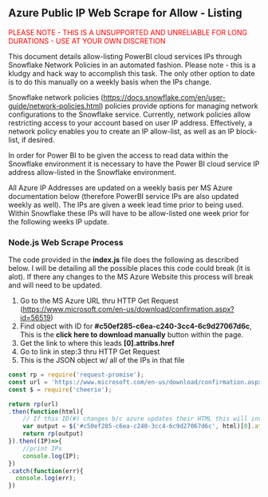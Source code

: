 ## Azure Public IP Web Scrape for Allow - Listing
<p style='color:red'>PLEASE NOTE - THIS IS A UNSUPPORTED AND UNRELIABLE FOR LONG DURATIONS - USE AT YOUR OWN DISCRETION</p>


This document details allow-listing PowerBI cloud services IPs through Snowflake Network Policies in an automated fashion. Please note - this is a kludgy and hack way to accomplish this task. The only other option to date is to do this manually on a weekly basis when the IPs change. 


Snowflake network policies (https://docs.snowflake.com/en/user-guide/network-policies.html) policies provide options for managing network configurations to the Snowflake service. Currently, network policies allow restricting access to your account based on user IP address. Effectively, a network policy enables you to create an IP allow-list, as well as an IP block-list, if desired.


In order for Power BI to be given the access to read data within the Snowflake environment it is necessary to have the Power BI cloud service IP address allow-listed in the Snowflake environment. 


All Azure IP Addresses are updated on a weekly basis per MS Azure documentation below (therefore PowerBI service IPs are also updated weekly as well). The IPs are given a week lead time prior to being used. Within Snowflake these IPs will have to be allow-listed one week prior for the following weeks IP update.

### Node.js Web Scrape Process
The code provided in the <b>index.js</b> file does the following as described below. I will be detailing all the possible places this code could break (it is alot). If there any changes to the MS Azure Website this process will break and will need to be updated.

1) Go to the MS Azure URL thru HTTP Get Request (https://www.microsoft.com/en-us/download/confirmation.aspx?id=56519)
2) Find object with ID for <b>#c50ef285-c6ea-c240-3cc4-6c9d27067d6c</b>, This is the <b>click here to download manually</b> button within the page.
3) Get the link to where this leads <b>[0].attribs.href</b>
4) Go to link in step:3 thru HTTP Get Request
5) This is the JSON object w/ all of the IPs in that file

```javascript
const rp = require('request-promise');
const url = 'https://www.microsoft.com/en-us/download/confirmation.aspx?id=56519';
const $ = require('cheerio');

return rp(url)
.then(function(html){
    // If this ID(#) changes b/c azure updates their HTML this will invalidate the code
    var output = $('#c50ef285-c6ea-c240-3cc4-6c9d27067d6c', html)[0].attribs.href; 
    return rp(output)
}).then((IP)=>{
    //print IPs
    console.log(IP);
})
.catch(function(err){
  console.log(err);
})
```